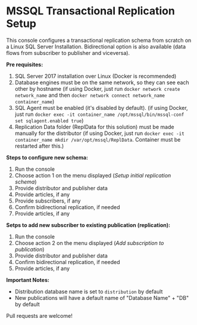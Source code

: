 # MSSQL Transactional Replication Setup

This console configures a transactional replication schema from scratch on a Linux SQL Server Installation. Bidirectional option is also available (data flows from subscriber to publisher and viceversa). 


**Pre requisites:**

  1. SQL Server 2017 installation over Linux (Docker is recommended)
  2. Database engines must be on the same network, so they can see each other by hostname (if using Docker, just run `docker network create network_name` and then `docker network connect network_name container_name`)
  3. SQL Agent must be enabled (it's disabled by default). (if using Docker, just run `docker exec -it container_name /opt/mssql/bin/mssql-conf set sqlagent.enabled true`)
  4. Replication Data folder (ReplData for this solution) must be made manually for the distributor (if using Docker, just run `docker exec -it container_name mkdir /var/opt/mssql/ReplData`. Container must be restarted after this.)
  

**Steps to configure new schema:**
  
  1. Run the console
  2. Choose action 1 on the menu displayed (*Setup initial replication schema*)
  3. Provide distributor and publisher data
  4. Provide articles, if any
  5. Provide subscribers, if any
  6. Confirm bidirectional replication, if needed
  7. Provide articles, if any

**Setps to add new subscriber to existing publication (replication):**
  
  1. Run the console
  2. Choose action 2 on the menu displayed (*Add subscription to publication*)
  3. Provide distributor and publisher data
  4. Confirm bidirectional replication, if needed
  5. Provide articles, if any

**Important Notes:**
  + Distribution database name is set to `distribution` by default
  + New publications will have a default name of "Database Name" + "DB" by default
  
Pull requests are welcome!
